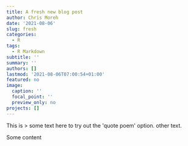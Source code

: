 ```yaml
---
title: A fresh new blog post
author: Chris Moreh
date: '2021-08-06'
slug: fresh
categories:
  - R
tags:
  - R Markdown
subtitle: ''
summary: ''
authors: []
lastmod: '2021-08-06T07:00:54+01:00'
featured: no
image:
  caption: ''
  focal_point: ''
  preview_only: no
projects: []
---
```


This is \> some text here to try out the 'quote poem' option. other text.

Some content
